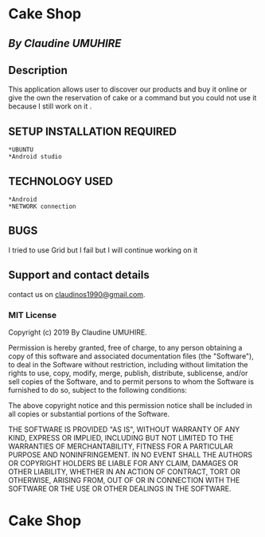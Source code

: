 # Cake Shop

## *By Claudine UMUHIRE*

## Description

This application allows user to discover our products and buy it online or give the own the reservation of cake or a command but you could not use it because I still work on it .

## SETUP INSTALLATION REQUIRED
    *UBUNTU
    *Android studio

 ## TECHNOLOGY USED

    *Android
    *NETWORK connection

 ## BUGS

 I tried to use Grid but I fail but I will continue working on it


## Support and contact details
contact us on claudinos1990@gmail.com.

### MIT License
 Copyright (c) 2019 By Claudine UMUHIRE.

Permission is hereby granted, free of charge, to any person obtaining a copy of this software and associated documentation files (the "Software"), to deal in the Software without restriction, including without limitation the rights to use, copy, modify, merge, publish, distribute, sublicense, and/or sell copies of the Software, and to permit persons to whom the Software is furnished to do so, subject to the following conditions:

The above copyright notice and this permission notice shall be included in all copies or substantial portions of the Software.

THE SOFTWARE IS PROVIDED "AS IS", WITHOUT WARRANTY OF ANY KIND, EXPRESS OR IMPLIED, INCLUDING BUT NOT LIMITED TO THE WARRANTIES OF MERCHANTABILITY, FITNESS FOR A PARTICULAR PURPOSE AND NONINFRINGEMENT. IN NO EVENT SHALL THE AUTHORS OR COPYRIGHT HOLDERS BE LIABLE FOR ANY CLAIM, DAMAGES OR OTHER LIABILITY, WHETHER IN AN ACTION OF CONTRACT, TORT OR OTHERWISE, ARISING FROM, OUT OF OR IN CONNECTION WITH THE SOFTWARE OR THE USE OR OTHER DEALINGS IN THE SOFTWARE.
# Cake Shop

